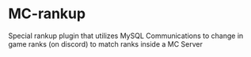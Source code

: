 # MC-rankup
Special rankup plugin that utilizes MySQL Communications to change in game ranks (on discord) to match ranks inside a MC Server

